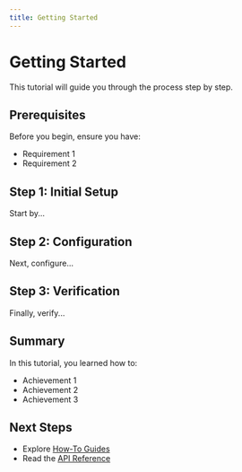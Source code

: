 ```yaml
---
title: Getting Started
---
```


# Getting Started

This tutorial will guide you through the process step by step.

## Prerequisites

Before you begin, ensure you have:

- Requirement 1
- Requirement 2

## Step 1: Initial Setup

Start by...

## Step 2: Configuration

Next, configure...

## Step 3: Verification

Finally, verify...

## Summary

In this tutorial, you learned how to:

- Achievement 1
- Achievement 2
- Achievement 3

## Next Steps

- Explore [How-To Guides](../how-to/)
- Read the [API Reference](../reference/)
